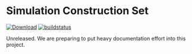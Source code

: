 # Simulation Construction Set
[ ![Download](https://maven-badges.herokuapp.com/maven-central/us.ihmc/simulation-construction-set/badge.svg?style=plastic)](https://maven-badges.herokuapp.com/maven-central/us.ihmc/simulation-construction-set)
[ ![buildstatus](https://bamboo.ihmc.us/plugins/servlet/wittified/build-status/LIBS-SIMULATIONCONSTRUCTIONSET)](https://bamboo.ihmc.us/plugins/servlet/wittified/build-status/LIBS-SIMULATIONCONSTRUCTIONSET)

Unreleased. We are preparing to put heavy documentation effort into this project.
